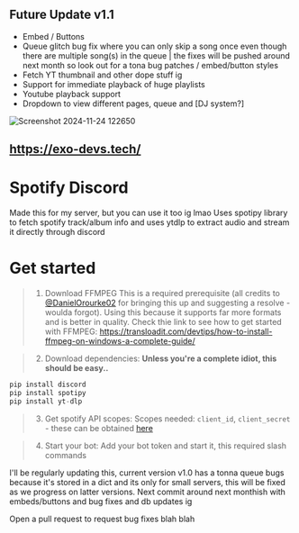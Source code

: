 ## Future Update v1.1
- Embed / Buttons
- Queue glitch bug fix where you can only skip a song once even though there are multiple song(s) in the queue | the fixes will be pushed around next month so look out for a tona bug patches / embed/button styles
- Fetch YT thumbnail and other dope stuff ig
- Support for immediate playback of huge playlists
- Youtube playback support
- Dropdown to view different pages, queue and [DJ system?]

![Screenshot 2024-11-24 122650](https://github.com/user-attachments/assets/8e2c16f6-244e-4c60-86a2-f3bafb1c8bee)


https://exo-devs.tech/
---------

# Spotify Discord
Made this for my server, but you can use it too ig lmao
Uses spotipy library to fetch spotify track/album info and uses ytdlp to extract audio and stream it directly through discord 

# Get started
> 1) Download FFMPEG
> This is a required prerequisite (all credits to [@DanielOrourke02](https://github.com/DanielOrourke02) for bringing this up and suggesting a resolve - woulda forgot). Using this because it supports far more formats and is better in quality. Check thie link to see how to get started with FFMPEG:  https://transloadit.com/devtips/how-to-install-ffmpeg-on-windows-a-complete-guide/

> 2) Download dependencies:
> **Unless you're a complete idiot, this should be easy..**
```python
pip install discord
pip install spotipy
pip install yt-dlp
```

> 3) Get spotify API scopes:
> Scopes needed: `client_id`, `client_secret` - these can be obtained [here](https://developer.spotify.com/dashboard)

> 4) Start your bot:
> Add your bot token and start it, this required slash commands

I'll be regularly updating this, current version v1.0 has a tonna queue bugs because it's stored in a dict and its only for small servers, this will be fixed as we progress on latter versions. Next commit around next monthish with embeds/buttons and bug fixes and db updates ig

Open a pull request to request bug fixes blah blah

